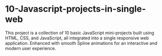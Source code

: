 # 10-Javascript-projects-in-single-web
This project is a collection of 10 basic JavaScript mini-projects built using HTML, CSS, and JavaScript, all integrated into a single responsive web application. Enhanced with smooth Spline animations for an interactive and modern user experience.
